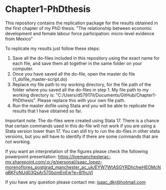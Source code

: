 # Chapter1-PhDthesis
 
This repository contains the replication package for the results obtained in the first chapter of my PhD thesis. 
"The relationship between economic development and female labour force participation: micro-level evidence from Mexico"

To replicate my results just follow these steps:
1) Save all the do-files included in this repository using the exact name for each file, and save them all together in the same folder on your computer.
2) Once you have saved all the do-file, open the master do file (1_dofile_master-script.do)
3) Replace my file path to my working directory, for the file path of the folder where you saved all the do-files in step 1.
   My file path to my working directory is: "C:/Users/d57917il/Documents/GitHub/Chapter1-PhDthesis". Please replace this with your own file path. 
4) Run the master dofile using Stata and you will be able to replicate the results that I have obtained so far.

Important note: 
The do-files were created using Stata 17. 
There is a chance that certain commands used in this do-file will not work if you are using a Stata version lower than 17. 
You can still try to run the do-files in other stata versions, but you will have to identify if there are some commands that are not working.

If you want an interpretation of the figures please check the following powerpoint presentation: 
https://livemanchesterac-my.sharepoint.com/:p:/g/personal/isaac_lopez-morenoflores_postgrad_manchester_ac_uk/EYW7WtASGYRDhchwHEOMcNgBKFoNUd03QsAr570bzmEnEw?e=B1huVl 

If you have any question please contact me: isaac_dkr@hotmail.com
